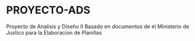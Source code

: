 # PROYECTO-ADS
Proyecto de Analisis y Diseño II Basado en documentos de el Ministerio de Justico para la Elaboracion de Planillas 
